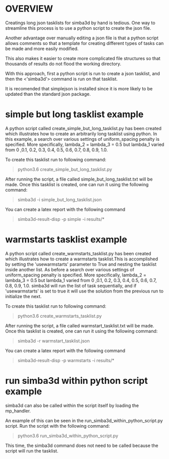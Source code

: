 # OVERVIEW

Creatings long json tasklists for simba3d by hand is tedious. One way
to streamline this process is to use a python script to create the
json file.

Another advantage over manually editing a json file is that a python script 
allows comments so that a template for creating different types of tasks can
be made and more easily modified. 

This also makes it easier to create more complicated file structures so that
thousands of results do not flood the working directory.

With this approach, first a python script is run to create a json tasklist, and
then the <'simba3d'> command is run on that tasklist.

It is recomended that simplejson is installed since it is more likely to be
updated than the standard json package.

# simple but long tasklist example

A python script called create_simple_but_long_tasklist.py has been created
which illustrates how to create an arbitrarily long tasklist using python. In
this example, a search over various settings of uniform_spacing penalty is
specified. More specifically, lambda_2 = lambda_3 = 0.5 but lambda_1 varied
from 0 ,0.1, 0.2, 0.3, 0.4, 0.5, 0.6, 0.7, 0.8, 0.9, 1.0.

To create this tasklist run to following command:
> python3.6 create_simple_but_long_tasklist.py

After running the script, a file called simple_but_long_tasklist.txt will be
made. Once this tasklist is created, one can run it using the following command:
> simba3d -i simple_but_long_tasklist.json

You can create a latex report with the following command
> simba3d-result-disp -p simple -i results/* 

# warmstarts tasklist example

A python script called create_warmstarts_tasklist.py has been created
which illustrates how to create a warmstarts tasklist.This is accomplished
by setting the 'usewarmstarts' parameter to True and nesting the tasklist inside
another list. As before a search over various settings of uniform_spacing 
penalty is specified. More specifically, lambda_2 = lambda_3 = 0.5 but lambda_1 
varied from 0 ,0.1, 0.2, 0.3, 0.4, 0.5, 0.6, 0.7, 0.8, 0.9, 1.0. simba3d will 
run the list of task sequentially, and if 'usewarmstarts' is set to true it 
will use the solution from the previous run to initialize the next.

To create this tasklist run to following command:
> python3.6 create_warmstarts_tasklist.py

After running the script, a file called warmstart_tasklist.txt will be
made. Once this tasklist is created, one can run it using the following command:
> simba3d -r warmstart_tasklist.json

You can create a latex report with the following command
> simba3d-result-disp -p warmstarts -i results/* 

# run simba3d within python script example

simba3d can also be called within the script itself by loading the mp_handler.

An example of this can be seen in the run_simba3d_within_python_script.py 
script. Run the script with the following command:
> python3.6 run_simba3d_within_python_script.py

This time, the simba3d command does not need to be called because the script
will run the tasklist.
